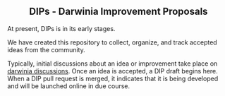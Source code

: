 <h2 align="center">
DIPs - Darwinia Improvement Proposals
</h2>

At present, DIPs is in its early stages.

We have created this repository to collect, organize, and track accepted ideas from the community.

Typically, initial discussions about an idea or improvement take place on [darwinia discussions](https://github.com/orgs/darwinia-network/discussions). Once an idea is accepted, a DIP draft begins here. When a DIP pull request is merged, it indicates that it is being developed and will be launched online in due course.